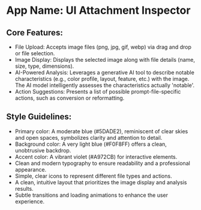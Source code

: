 # **App Name**: UI Attachment Inspector

## Core Features:

- File Upload: Accepts image files (png, jpg, gif, webp) via drag and drop or file selection.
- Image Display: Displays the selected image along with file details (name, size, type, dimensions).
- AI-Powered Analysis: Leverages a generative AI tool to describe notable characteristics (e.g., color profile, layout, feature, etc.) with the image. The AI model intelligently assesses the characteristics actually 'notable'.
- Action Suggestions: Presents a list of possible prompt-file-specific actions, such as conversion or reformatting.

## Style Guidelines:

- Primary color: A moderate blue (#5DADE2), reminiscent of clear skies and open spaces, symbolizes clarity and attention to detail.
- Background color: A very light blue (#F0F8FF) offers a clean, unobtrusive backdrop.
- Accent color: A vibrant violet (#A972CB) for interactive elements.
- Clean and modern typography to ensure readability and a professional appearance.
- Simple, clear icons to represent different file types and actions.
- A clean, intuitive layout that prioritizes the image display and analysis results.
- Subtle transitions and loading animations to enhance the user experience.